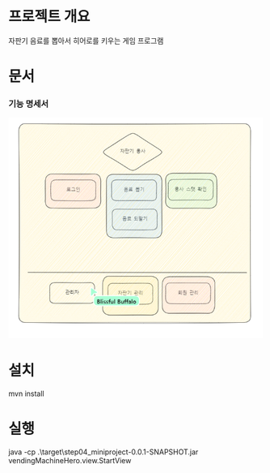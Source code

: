 # 프로젝트 개요

자판기 음료를 뽑아서 히어로를 키우는 게임 프로그램

# 문서

### 기능 명세서

![Example Image](doc/자판기용사_기능명세서.png)

# 설치

mvn install

# 실행

java -cp .\target\step04_miniproject-0.0.1-SNAPSHOT.jar vendingMachineHero.view.StartView
